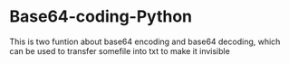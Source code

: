 # Base64-coding-Python
This is two funtion about base64 encoding and base64 decoding, which can be used to transfer somefile into txt to make it invisible
